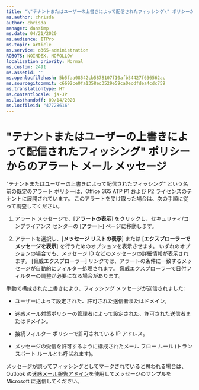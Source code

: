 ```yaml
---
title: "\"テナントまたはユーザーの上書きによって配信されたフィッシング\" ポリシーからのアラート メール メッセージ 2491"
ms.author: chrisda
author: chrisda
manager: dansimp
ms.date: 04/21/2020
ms.audience: ITPro
ms.topic: article
ms.service: o365-administration
ROBOTS: NOINDEX, NOFOLLOW
localization_priority: Normal
ms.custom: 2491
ms.assetid: ''
ms.openlocfilehash: 5b5faa08542cb5878107f10afb34427f636562ac
ms.sourcegitcommit: c6692ce0fa1358ec3529e59ca0ecdfdea4cdc759
ms.translationtype: HT
ms.contentlocale: ja-JP
ms.lasthandoff: 09/14/2020
ms.locfileid: "47728616"
---
```

# <a name="alert-email-messages-from-the-phish-delivered-due-to-tenant-or-user-override-policy"></a>"テナントまたはユーザーの上書きによって配信されたフィッシング" ポリシーからのアラート メール メッセージ 

"テナントまたはユーザーの上書きによって配信されたフィッシング" という名前の既定のアラート ポリシーは、Office 365 ATP P1 および P2 ライセンスのテナントに展開されています。 このアラートを受け取った場合は、次の手順に従って調査してください。

1. アラート メッセージで、[**アラートの表示**] をクリックし、セキュリティ/コンプライアンス センターの [**アラート**] ページに移動します。

2. アラートを選択し、[**メッセージ リストの表示**] または [**エクスプローラーでメッセージを表示**] を行うためのオプションを表示させます。 いずれのオプションの場合でも、メッセージ ID などのメッセージの詳細情報が表示されます。 [脅威エクスプローラー] リンクでは、アラートの条件に一致するメッセージが自動的にフィルター処理されます。 脅威エクスプローラーで日付フィルターの調整が必要になる場合があります。

手動で構成された上書きにより、フィッシング メッセージが送信されました:

- ユーザーによって設定された、許可された送信者またはドメイン。

- 迷惑メール対策ポリシーの管理者によって設定された、許可された送信者またはドメイン。

- 接続フィルター ポリシーで許可されている IP アドレス。

- メッセージの受信を許可するように構成されたメール フロー ルール (トランスポート ルールとも呼ばれます)。

メッセージが誤ってフィッシングとしてマークされていると思われる場合は、Outlook の[迷惑メール報告アドイン](https://support.office.com/article/b5caa9f1-cdf3-4443-af8c-ff724ea719d2)を使用してメッセージのサンプルを Microsoft に送信してください。
